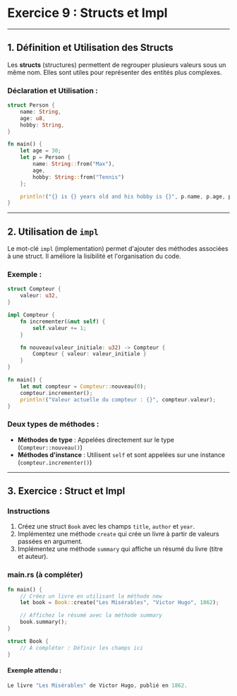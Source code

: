 
# Exercice 9 : Structs et Impl

---

## **1. Définition et Utilisation des Structs**

Les **structs** (structures) permettent de regrouper plusieurs valeurs sous un même nom. Elles sont utiles pour représenter des entités plus complexes.

### **Déclaration et Utilisation :**
```rust
struct Person {
    name: String,
    age: u8,
    hobby: String,
}

fn main() {
    let age = 30;
    let p = Person {
        name: String::from("Max"),
        age,
        hobby: String::from("Tennis")
    };

    println!("{} is {} years old and his hobby is {}", p.name, p.age, p.hobby);
}
```

---

## **2. Utilisation de `impl`**

Le mot-clé `impl` (implementation) permet d'ajouter des méthodes associées à une struct. Il améliore la lisibilité et l'organisation du code.

### **Exemple :**
```rust
struct Compteur {
    valeur: u32,
}

impl Compteur {
    fn incrementer(&mut self) {
        self.valeur += 1;
    }

    fn nouveau(valeur_initiale: u32) -> Compteur {
        Compteur { valeur: valeur_initiale }
    }
}

fn main() {
    let mut compteur = Compteur::nouveau(0);
    compteur.incrementer();
    println!("Valeur actuelle du compteur : {}", compteur.valeur);
}
```

### **Deux types de méthodes :**
- **Méthodes de type** : Appelées directement sur le type (`Compteur::nouveau()`)
- **Méthodes d'instance** : Utilisent `self` et sont appelées sur une instance (`compteur.incrementer()`)

---

## **3. Exercice : Struct et Impl**

### Instructions
1. Créez une struct `Book` avec les champs `title`, `author` et `year`.
2. Implémentez une méthode `create` qui crée un livre à partir de valeurs passées en argument.
3. Implémentez une méthode `summary` qui affiche un résumé du livre (titre et auteur).

### **main.rs (à compléter)**
```rust
fn main() {
    // Créez un livre en utilisant la méthode new
    let book = Book::create("Les Misérables", "Victor Hugo", 1862);

    // Affichez le résumé avec la méthode summary
    book.summary();
}

struct Book {
    // À compléter : Définir les champs ici
}
```

#### Exemple attendu :
```rust
Le livre "Les Misérables" de Victor Hugo, publié en 1862.
```
